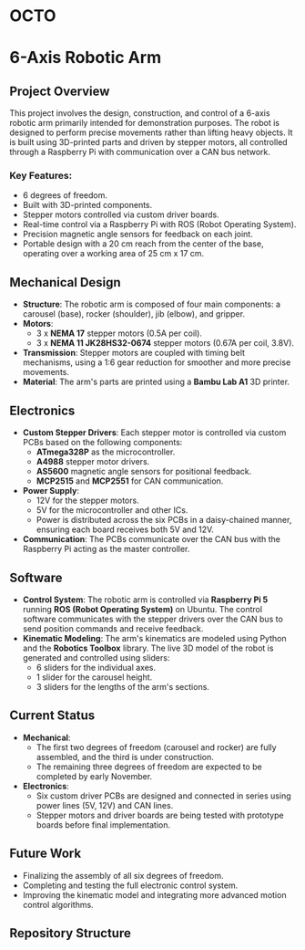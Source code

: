 # OCTO

# 6-Axis Robotic Arm

## Project Overview

This project involves the design, construction, and control of a 6-axis robotic arm primarily intended for demonstration purposes. The robot is designed to perform precise movements rather than lifting heavy objects. It is built using 3D-printed parts and driven by stepper motors, all controlled through a Raspberry Pi with communication over a CAN bus network.

### Key Features:
- 6 degrees of freedom.
- Built with 3D-printed components.
- Stepper motors controlled via custom driver boards.
- Real-time control via a Raspberry Pi with ROS (Robot Operating System).
- Precision magnetic angle sensors for feedback on each joint.
- Portable design with a 20 cm reach from the center of the base, operating over a working area of 25 cm x 17 cm.

## Mechanical Design

- **Structure**: The robotic arm is composed of four main components: a carousel (base), rocker (shoulder), jib (elbow), and gripper.
- **Motors**:
  - 3 x **NEMA 17** stepper motors (0.5A per coil).
  - 3 x **NEMA 11 JK28HS32-0674** stepper motors (0.67A per coil, 3.8V).
- **Transmission**: Stepper motors are coupled with timing belt mechanisms, using a 1:6 gear reduction for smoother and more precise movements.
- **Material**: The arm's parts are printed using a **Bambu Lab A1** 3D printer.

## Electronics

- **Custom Stepper Drivers**: Each stepper motor is controlled via custom PCBs based on the following components:
  - **ATmega328P** as the microcontroller.
  - **A4988** stepper motor drivers.
  - **AS5600** magnetic angle sensors for positional feedback.
  - **MCP2515** and **MCP2551** for CAN communication.
- **Power Supply**:
  - 12V for the stepper motors.
  - 5V for the microcontroller and other ICs.
  - Power is distributed across the six PCBs in a daisy-chained manner, ensuring each board receives both 5V and 12V.
- **Communication**: The PCBs communicate over the CAN bus with the Raspberry Pi acting as the master controller.

## Software

- **Control System**: The robotic arm is controlled via **Raspberry Pi 5** running **ROS (Robot Operating System)** on Ubuntu. The control software communicates with the stepper drivers over the CAN bus to send position commands and receive feedback.
- **Kinematic Modeling**: The arm's kinematics are modeled using Python and the **Robotics Toolbox** library. The live 3D model of the robot is generated and controlled using sliders:
  - 6 sliders for the individual axes.
  - 1 slider for the carousel height.
  - 3 sliders for the lengths of the arm's sections.
  
## Current Status

- **Mechanical**:
  - The first two degrees of freedom (carousel and rocker) are fully assembled, and the third is under construction.
  - The remaining three degrees of freedom are expected to be completed by early November.
- **Electronics**:
  - Six custom driver PCBs are designed and connected in series using power lines (5V, 12V) and CAN lines.
  - Stepper motors and driver boards are being tested with prototype boards before final implementation.
  
## Future Work

- Finalizing the assembly of all six degrees of freedom.
- Completing and testing the full electronic control system.
- Improving the kinematic model and integrating more advanced motion control algorithms.

## Repository Structure

